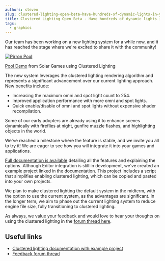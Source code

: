 ```yaml
---
authors: steven
slug: clustered-lighting-open-beta-have-hundreds-of-dynamic-lights-in-your-scene
title: Clustered Lighting Open Beta - Have hundreds of dynamic lights in your scene!
tags:
  - graphics
---
```


Our team has been working on a new lighting system for a while now, and it has reached the stage where we're excited to share it with the community!

[![Pirron Pool](/img/pirron-pool.gif)](/img/pirron-pool.gif)

[Pool Demo](https://pirron.one/pool/) from Solar Games using Clustered Lighting

The new system leverages the clustered lighting rendering algorithm and represents a significant advancement over our current lighting approach. New benefits include:

- Increasing the maximum omni and spot light count to 254.
- Improved application performance with more omni and spot lights.
- Quick enable/disable of omni and spot lights without expensive shader recompilation.

Some of our early adopters are already using it to enhance scenes dynamically with fireflies at night, gunfire muzzle flashes, and highlighting objects in the world.

We've reached a milestone where the feature is stable, and we invite you all to try it! We are eager to see how you will integrate it into your games and applications.

[Full documentation is available](https://developer.playcanvas.com/user-manual/graphics/lighting/clustered-lighting/) detailing all the features and explaining the options. Although Editor integration is still in development, we've created an example project linked in the documentation. This project includes a script that simplifies enabling clustered lighting, which can be copied and pasted into your own projects.

We plan to make clustered lighting the default system in the midterm, with the option to use the current system, as the advantages are significant. In the longer term, we aim to phase out the current lighting system to reduce engine file size, fully transitioning to clustered lighting.

As always, we value your feedback and would love to hear your thoughts on using the clustered lighting in the [forum thread here](https://forum.playcanvas.com/t/clustered-lighting-open-beta-have-hundreds-of-dynamic-lights-in-your-scene/25530).

## Useful links

- [Clustered lighting documentation with example project](https://developer.playcanvas.com/user-manual/graphics/lighting/clustered-lighting/)
- [Feedback forum thread](https://forum.playcanvas.com/t/clustered-lighting-open-beta-have-hundreds-of-dynamic-lights-in-your-scene/25530)
